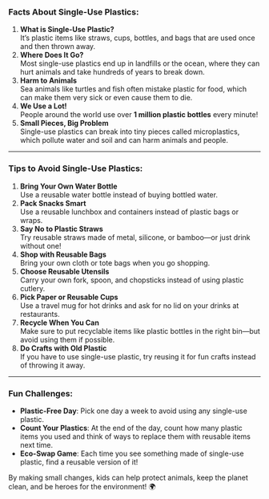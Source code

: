 ### **Facts About Single-Use Plastics:**

1. **What is Single-Use Plastic?**  
   It’s plastic items like straws, cups, bottles, and bags that are used once and then thrown away.  
2. **Where Does It Go?**  
   Most single-use plastics end up in landfills or the ocean, where they can hurt animals and take hundreds of years to break down.  
3. **Harm to Animals**  
   Sea animals like turtles and fish often mistake plastic for food, which can make them very sick or even cause them to die.  
4. **We Use a Lot\!**  
   People around the world use over **1 million plastic bottles** every minute\!  
5. **Small Pieces, Big Problem**  
   Single-use plastics can break into tiny pieces called microplastics, which pollute water and soil and can harm animals and people.

---

### **Tips to Avoid Single-Use Plastics:**

1. **Bring Your Own Water Bottle**  
   Use a reusable water bottle instead of buying bottled water.  
2. **Pack Snacks Smart**  
   Use a reusable lunchbox and containers instead of plastic bags or wraps.  
3. **Say No to Plastic Straws**  
   Try reusable straws made of metal, silicone, or bamboo—or just drink without one\!  
4. **Shop with Reusable Bags**  
   Bring your own cloth or tote bags when you go shopping.  
5. **Choose Reusable Utensils**  
   Carry your own fork, spoon, and chopsticks instead of using plastic cutlery.  
6. **Pick Paper or Reusable Cups**  
   Use a travel mug for hot drinks and ask for no lid on your drinks at restaurants.  
7. **Recycle When You Can**  
   Make sure to put recyclable items like plastic bottles in the right bin—but avoid using them if possible.  
8. **Do Crafts with Old Plastic**  
   If you have to use single-use plastic, try reusing it for fun crafts instead of throwing it away.

---

### 

### **Fun Challenges:**

* **Plastic-Free Day**: Pick one day a week to avoid using any single-use plastic.  
* **Count Your Plastics**: At the end of the day, count how many plastic items you used and think of ways to replace them with reusable items next time.  
* **Eco-Swap Game**: Each time you see something made of single-use plastic, find a reusable version of it\!

By making small changes, kids can help protect animals, keep the planet clean, and be heroes for the environment\! 🌍


